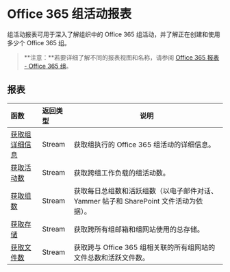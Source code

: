 # <a name="office-365-groups-activity-reports"></a>Office 365 组活动报表

组活动报表可用于深入了解组织中的 Office 365 组活动，并了解正在创建和使用多少个 Office 365 组。

> **注意：**若要详细了解不同的报表视图和名称，请参阅 [Office 365 报表 - Office 365 组]((https://support.office.com/client/Office-365-groups-a27f1a99-3557-4f85-9560-a28e3d822a40))。

## <a name="reports"></a>报表

| 函数                                 | 返回类型 | 说明                              |
| :--------------------------------------- | :-------------- |  ---------------------------------------- |
| [获取组详细信息](../api/reportroot_getoffice365groupsactivitydetail.md) | Stream          | 获取组执行的 Office 365 组活动的详细信息。 |
| [获取活动数](../api/reportroot_getoffice365groupsactivitycounts.md) | Stream          | 获取跨组工作负载的组活动数。 |
| [获取组数](../api/reportroot_getoffice365groupsactivitygroupcounts.md) | Stream          | 获取每日总组数和活跃组数（以电子邮件对话、Yammer 帖子和 SharePoint 文件活动为依据）。 |
| [获取存储](../api/reportroot_getoffice365groupsactivitystorage.md) | Stream          | 获取跨所有组邮箱和组网站使用的总存储。 |
| [获取文件数](../api/reportroot_getoffice365groupsactivityfilecounts.md) | Stream          | 获取跨与 Office 365 组相关联的所有组网站的文件总数和活跃文件数。 |
